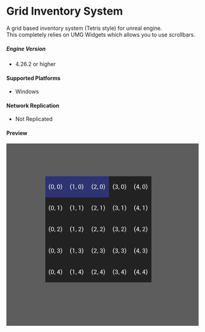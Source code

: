 # Grid Inventory System

A grid based inventory system (Tetris style) for unreal engine.
<br>
This completely relies on UMG Widgets which allows you to use scrollbars.

##### Engine Version
+ 4.26.2 or higher

#### Supported Platforms
+ Windows

#### Network Replication
+ Not Replicated

#### Preview
![](Preview.gif)
